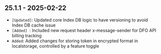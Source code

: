 ## 25.1.1 - 2025-02-22 ##

- `[Updated]`: Updated core Index DB logic to have versioning to avoid Index DB cache issue
- `[Added] `: Included new request header x-message-sender for DFO API billing tracking
- `Added`: Added changes for storing token in encrypted format in localstorage, controlled by a feature toggle